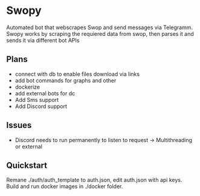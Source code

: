 # Swopy

Automated bot that webscrapes Swop and send messages via Telegramm.\
Swopy works by scraping the requiered data from swop, then parses it and sends it via different bot APIs

## Plans

- connect with db to enable files download via links
- add bot commands for graphs and other
- dockerize
- add external bots for dc
- Add Sms support
- Add Discord support

## Issues

- Discord needs to run permanently to listen to request -> Multithreading or external


## Quickstart 
Remane ./auth/auth_template to auth.json, edit auth.json with api keys.\
Build and run docker images in ./docker folder.
